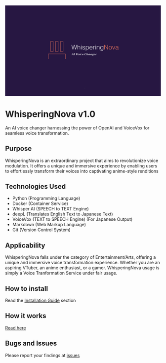 ![alt text](images/whisperingNova.png "WhisperingNova")

# WhisperingNova v1.0
An AI voice changer harnessing the power of OpenAI and VoiceVox for seamless voice transformation.

## Purpose
WhisperingNova is an extraordinary project that aims to revolutionize voice modulation. It offers a unique and immersive experience by enabling users to effortlessly transform their voices into captivating anime-style renditions

## Technologies Used
- Python    (Programming Language)
- Docker    (Container Service)
- Whisper AI    (SPEECH to TEXT Engine)
- deepL  (Translates English Text to Japanese Text)
- VoiceVox  (TEXT to SPEECH Engine) (For Japanese Output)
- Markdown  (Web Markup Language)
- Git   (Version Control System)

## Applicability
WhisperingNova falls under the category of Entertainment/Arts, offering a unique and immersive voice transformation experience. Whether you are an aspiring VTuber, an anime enthusiast, or a gamer. WhisperingNova usage is simply a Voice Tranformation Service under fair usage.

## How to install
Read the [Installation Guide](https://github.com/NONAN23x/WhisperingNova/releases) section

## How it works
[Read here](https://github.com/NONAN23x/WhisperingNova/wiki/How-does-it-work%3F)

## Bugs and Issues
Please report your findings at [issues](https://github.com/NONAN23x/WhisperingNova/issues)

